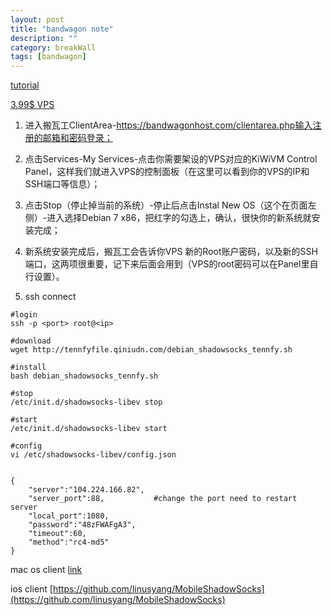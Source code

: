 ```yaml
---
layout: post
title: "bandwagon note"
description: ""
category: breakWall
tags: [bandwagon]
---
```


[tutorial](http://www.advertcn.com/thread-20498-1-1.html)

[3.99$ VPS](https://bandwagonhost.com/aff.php?aff=322&pid=19)


1. 进入搬瓦工ClientArea-https://bandwagonhost.com/clientarea.php输入注册的邮箱和密码登录；

2. 点击Services-My Services-点击你需要架设的VPS对应的KiWiVM Control Panel，这样我们就进入VPS的控制面板（在这里可以看到你的VPS的IP和SSH端口等信息）；

3. 点击Stop（停止掉当前的系统）-停止后点击Instal New OS（这个在页面左侧）-进入选择Debian 7 x86，把红字的勾选上，确认，很快你的新系统就安装完成；

4. 新系统安装完成后，搬瓦工会告诉你VPS 新的Root账户密码，以及新的SSH端口，这两项很重要，记下来后面会用到（VPS的root密码可以在Panel里自行设置）。

5. ssh connect
	
```
#login
ssh -p <port> root@<ip>	

#download
wget http://tennfyfile.qiniudn.com/debian_shadowsocks_tennfy.sh

#install
bash debian_shadowsocks_tennfy.sh

#stop
/etc/init.d/shadowsocks-libev stop

#start
/etc/init.d/shadowsocks-libev start

#config
vi /etc/shadowsocks-libev/config.json
```

```

{
    "server":"104.224.166.82",
    "server_port":88,			#change the port need to restart server
    "local_port":1080,
    "password":"48zFWAFgA3",
    "timeout":60,
    "method":"rc4-md5"
}
```

mac os client [link](http://sourceforge.net/projects/shadowsocksgui/)

ios client [https://github.com/linusyang/MobileShadowSocks](https://github.com/linusyang/MobileShadowSocks)


